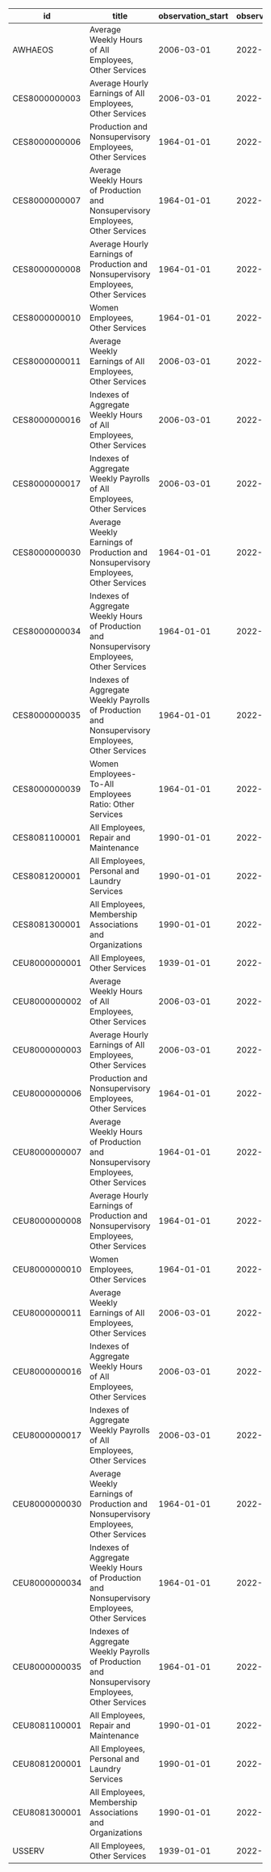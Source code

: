 | id            | title                                                                                           | observation_start   | observation_end   |
|---------------|-------------------------------------------------------------------------------------------------|---------------------|-------------------|
| AWHAEOS       | Average Weekly Hours of All Employees, Other Services                                           | 2006-03-01          | 2022-07-01        |
| CES8000000003 | Average Hourly Earnings of All Employees, Other Services                                        | 2006-03-01          | 2022-07-01        |
| CES8000000006 | Production and Nonsupervisory Employees, Other Services                                         | 1964-01-01          | 2022-07-01        |
| CES8000000007 | Average Weekly Hours of Production and Nonsupervisory Employees, Other Services                 | 1964-01-01          | 2022-07-01        |
| CES8000000008 | Average Hourly Earnings of Production and Nonsupervisory Employees, Other Services              | 1964-01-01          | 2022-07-01        |
| CES8000000010 | Women Employees, Other Services                                                                 | 1964-01-01          | 2022-07-01        |
| CES8000000011 | Average Weekly Earnings of All Employees, Other Services                                        | 2006-03-01          | 2022-07-01        |
| CES8000000016 | Indexes of Aggregate Weekly Hours of All Employees, Other Services                              | 2006-03-01          | 2022-07-01        |
| CES8000000017 | Indexes of Aggregate Weekly Payrolls of All Employees, Other Services                           | 2006-03-01          | 2022-07-01        |
| CES8000000030 | Average Weekly Earnings of Production and Nonsupervisory Employees, Other Services              | 1964-01-01          | 2022-07-01        |
| CES8000000034 | Indexes of Aggregate Weekly Hours of Production and Nonsupervisory Employees, Other Services    | 1964-01-01          | 2022-07-01        |
| CES8000000035 | Indexes of Aggregate Weekly Payrolls of Production and Nonsupervisory Employees, Other Services | 1964-01-01          | 2022-07-01        |
| CES8000000039 | Women Employees-To-All Employees Ratio: Other Services                                          | 1964-01-01          | 2022-07-01        |
| CES8081100001 | All Employees, Repair and Maintenance                                                           | 1990-01-01          | 2022-07-01        |
| CES8081200001 | All Employees, Personal and Laundry Services                                                    | 1990-01-01          | 2022-07-01        |
| CES8081300001 | All Employees, Membership Associations and Organizations                                        | 1990-01-01          | 2022-07-01        |
| CEU8000000001 | All Employees, Other Services                                                                   | 1939-01-01          | 2022-07-01        |
| CEU8000000002 | Average Weekly Hours of All Employees, Other Services                                           | 2006-03-01          | 2022-07-01        |
| CEU8000000003 | Average Hourly Earnings of All Employees, Other Services                                        | 2006-03-01          | 2022-07-01        |
| CEU8000000006 | Production and Nonsupervisory Employees, Other Services                                         | 1964-01-01          | 2022-07-01        |
| CEU8000000007 | Average Weekly Hours of Production and Nonsupervisory Employees, Other Services                 | 1964-01-01          | 2022-07-01        |
| CEU8000000008 | Average Hourly Earnings of Production and Nonsupervisory Employees, Other Services              | 1964-01-01          | 2022-07-01        |
| CEU8000000010 | Women Employees, Other Services                                                                 | 1964-01-01          | 2022-07-01        |
| CEU8000000011 | Average Weekly Earnings of All Employees, Other Services                                        | 2006-03-01          | 2022-07-01        |
| CEU8000000016 | Indexes of Aggregate Weekly Hours of All Employees, Other Services                              | 2006-03-01          | 2022-07-01        |
| CEU8000000017 | Indexes of Aggregate Weekly Payrolls of All Employees, Other Services                           | 2006-03-01          | 2022-07-01        |
| CEU8000000030 | Average Weekly Earnings of Production and Nonsupervisory Employees, Other Services              | 1964-01-01          | 2022-07-01        |
| CEU8000000034 | Indexes of Aggregate Weekly Hours of Production and Nonsupervisory Employees, Other Services    | 1964-01-01          | 2022-07-01        |
| CEU8000000035 | Indexes of Aggregate Weekly Payrolls of Production and Nonsupervisory Employees, Other Services | 1964-01-01          | 2022-07-01        |
| CEU8081100001 | All Employees, Repair and Maintenance                                                           | 1990-01-01          | 2022-07-01        |
| CEU8081200001 | All Employees, Personal and Laundry Services                                                    | 1990-01-01          | 2022-07-01        |
| CEU8081300001 | All Employees, Membership Associations and Organizations                                        | 1990-01-01          | 2022-07-01        |
| USSERV        | All Employees, Other Services                                                                   | 1939-01-01          | 2022-07-01        |